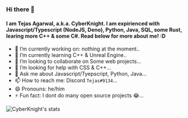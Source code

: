 ### Hi there 👋
#### I am Tejas Agarwal, a.k.a. CyberKnight. I am expirienced with Javascript/Typescript (NodeJS, Deno), Python, Java, SQL, some Rust, learing more C++ & some C#. Read below for more about me! :D

- 🔭 I’m currently working on: nothing at the moment.. 
- 🌱 I’m currently learning C++ & Unreal Engine..
- 👯 I’m looking to collaborate on Some web projects...
- 🤔 I’m looking for help with CSS & C++...
- 💬 Ask me about Javascript/Tyepscript, Python, Java...
- 📫 How to reach me: Discord `Tejas#9134`...
- 😄 Pronouns: he/him
- ⚡ Fun fact: I dont do many open source projects 😂...

![CyberKnight's stats](https://github-readme-stats.vercel.app/api?username=CyberKnight007&show_icons=true&theme=radical)
